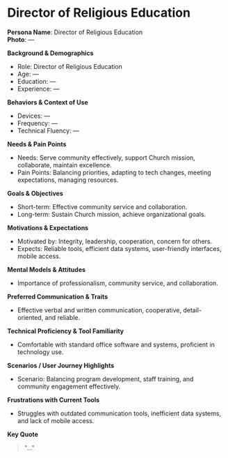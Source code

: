 # Director of Religious Education

**Persona Name**: Director of Religious Education  
**Photo**: —  

**Background & Demographics**  
- Role: Director of Religious Education  
- Age: —  
- Education: —  
- Experience: —  

**Behaviors & Context of Use**  
- Devices: —  
- Frequency: —  
- Technical Fluency: —  

**Needs & Pain Points**  
- Needs: Serve community effectively, support Church mission, collaborate, maintain excellence.  
- Pain Points: Balancing priorities, adapting to tech changes, meeting expectations, managing resources.  

**Goals & Objectives**  
- Short-term: Effective community service and collaboration.  
- Long-term: Sustain Church mission, achieve organizational goals.  

**Motivations & Expectations**  
- Motivated by: Integrity, leadership, cooperation, concern for others.  
- Expects: Reliable tools, efficient data systems, user-friendly interfaces, mobile access.  

**Mental Models & Attitudes**  
- Importance of professionalism, community service, and collaboration.  

**Preferred Communication & Traits**  
- Effective verbal and written communication, cooperative, detail-oriented, and reliable.  

**Technical Proficiency & Tool Familiarity**  
- Comfortable with standard office software and systems, proficient in technology use.  

**Scenarios / User Journey Highlights**  
- Scenario: Balancing program development, staff training, and community engagement effectively.  

**Frustrations with Current Tools**  
- Struggles with outdated communication tools, inefficient data systems, and lack of mobile access.  

**Key Quote**  
> "…"  
